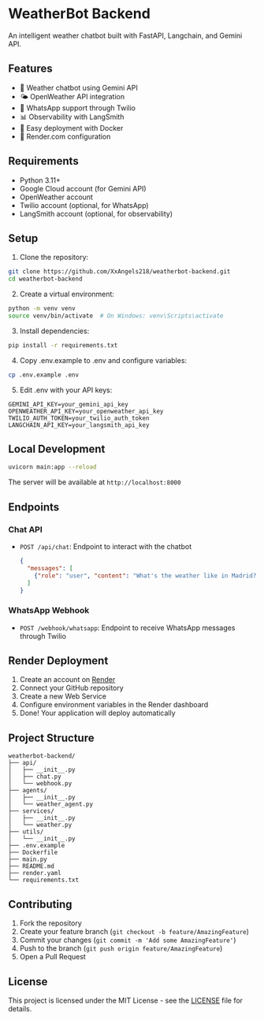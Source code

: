 # WeatherBot Backend

An intelligent weather chatbot built with FastAPI, Langchain, and Gemini API.

## Features

- 🤖 Weather chatbot using Gemini API
- 🌤️ OpenWeather API integration
- 📱 WhatsApp support through Twilio
- 📊 Observability with LangSmith
- 🐳 Easy deployment with Docker
- 🚀 Render.com configuration

## Requirements

- Python 3.11+
- Google Cloud account (for Gemini API)
- OpenWeather account
- Twilio account (optional, for WhatsApp)
- LangSmith account (optional, for observability)

## Setup

1. Clone the repository:
```bash
git clone https://github.com/XxAngels218/weatherbot-backend.git
cd weatherbot-backend
```

2. Create a virtual environment:
```bash
python -m venv venv
source venv/bin/activate  # On Windows: venv\Scripts\activate
```

3. Install dependencies:
```bash
pip install -r requirements.txt
```

4. Copy .env.example to .env and configure variables:
```bash
cp .env.example .env
```

5. Edit .env with your API keys:
```
GEMINI_API_KEY=your_gemini_api_key
OPENWEATHER_API_KEY=your_openweather_api_key
TWILIO_AUTH_TOKEN=your_twilio_auth_token
LANGCHAIN_API_KEY=your_langsmith_api_key
```

## Local Development

```bash
uvicorn main:app --reload
```

The server will be available at `http://localhost:8000`

## Endpoints

### Chat API
- `POST /api/chat`: Endpoint to interact with the chatbot
  ```json
  {
    "messages": [
      {"role": "user", "content": "What's the weather like in Madrid?"}
    ]
  }
  ```

### WhatsApp Webhook
- `POST /webhook/whatsapp`: Endpoint to receive WhatsApp messages through Twilio

## Render Deployment

1. Create an account on [Render](https://render.com)
2. Connect your GitHub repository
3. Create a new Web Service
4. Configure environment variables in the Render dashboard
5. Done! Your application will deploy automatically

## Project Structure

```
weatherbot-backend/
├── api/
│   ├── __init__.py
│   ├── chat.py
│   └── webhook.py
├── agents/
│   ├── __init__.py
│   └── weather_agent.py
├── services/
│   ├── __init__.py
│   └── weather.py
├── utils/
│   └── __init__.py
├── .env.example
├── Dockerfile
├── main.py
├── README.md
├── render.yaml
└── requirements.txt
```

## Contributing

1. Fork the repository
2. Create your feature branch (`git checkout -b feature/AmazingFeature`)
3. Commit your changes (`git commit -m 'Add some AmazingFeature'`)
4. Push to the branch (`git push origin feature/AmazingFeature`)
5. Open a Pull Request

## License

This project is licensed under the MIT License - see the [LICENSE](LICENSE) file for details. 